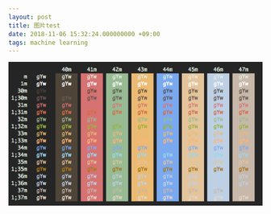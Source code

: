 ```yaml
---
layout: post
title: 图片test
date: 2018-11-06 15:32:24.000000000 +09:00
tags: machine learning 
---
```



![图片显示](_my_pics/arthur.png)

